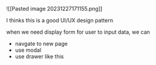 ![[Pasted image 20231227171155.png]]

I thinks this is a good UI/UX design pattern

when we need display form for user to input data, we can 
- navgate to new page
- use modal
- use drawer like this



